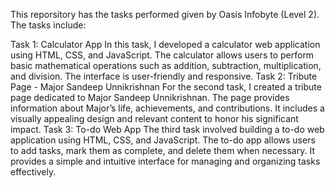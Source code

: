 This reporsitory has the tasks performed given by Oasis Infobyte (Level 2). The tasks include:

Task 1: Calculator App
In this task, I developed a calculator web application using HTML, CSS, and JavaScript. The calculator allows users to perform basic mathematical operations such as addition, subtraction, multiplication, and division. The interface is user-friendly and responsive.
Task 2: Tribute Page - Major Sandeep Unnikrishnan
 For the second task, I created a tribute page dedicated to Major Sandeep Unnikrishnan. The page provides information about Major’s life, achievements, and contributions. It includes a visually appealing design and relevant content to honor his significant impact.
Task 3: To-do Web App
The third task involved building a to-do web application using HTML, CSS, and JavaScript. The to-do app allows users to add tasks, mark them as complete, and delete them when necessary. It provides a simple and intuitive interface for managing and organizing tasks effectively.

